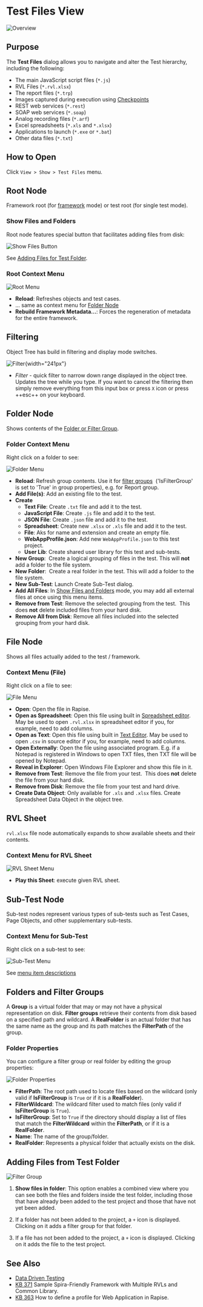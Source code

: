 # Test Files View

![Overview](./img/test_files_dialog_overview.png)

## Purpose

The **Test Files** dialog allows you to navigate and alter the Test hierarchy, including the following:

* The main JavaScript script files (`*.js`)
* RVL Files (`*.rvl.xlsx`)
* The report files (`*.trp`)
* Images captured during execution using [Checkpoints](checkpoints.md)
* REST web services (`*.rest`)
* SOAP web services (`*.soap`)
* Analog recording files (`*.arf`)
* Excel spreadsheets (`*.xls` and `*.xlsx`)
* Applications to launch (`*.exe` or `*.bat`)
* Other data files (`*.txt`)

## How to Open

Click `View > Show > Test Files` menu.

## Root Node

Framework root (for [framework](./Frameworks/frameworks.md) mode) or test root (for single test mode).

### Show Files and Folders

Root node features special button that facilitates adding files from disk:

![Show Files Button](./img/test_files_dialog_show_files.png)

See [Adding Files for Test Folder](#adding-files-from-test-folder).

### Root Context Menu

![Root Menu](./img/test_files_dialog_context_root.png)

* **Reload**: Refreshes objects and test cases.
* ... same as context menu for [Folder Node](#folder-context-menu)
* **Rebuild Framework Metadata...**: Forces the regeneration of metadata for the entire framework.

## Filtering

Object Tree has build in filtering and display mode switches.

![Filter](img/test_files_dialog_filter.png){width="241px"}

- *Filter* - quick filter to narrow down range displayed in the object tree. Updates the tree while you type. If you want to cancel the filtering then simply remove everything from this input box or press `X` icon or press ++esc++ on your keyboard.

## Folder Node

Shows contents of the [Folder or Filter Group](#folders-and-filter-groups).

### Folder Context Menu

Right click on a folder to see:

![Folder Menu](img/test_files_dialog_context_folder.png)

* **Reload**: Refresh group contents. Use it for [filter groups](../test_files_dialog/#filtergroup)  ('IsFilterGroup' is set to 'True' in group properties), e.g. for Report group.
* **Add File(s)**: Add an existing file to the test.
* **Create**
    * **Text File**: Create `.txt` file and add it to the test.
    * **JavaScript File**: Create `.js` file and add it to the test.
    * **JSON File**: Create `.json` file and add it to the test.
    * **Spreadsheet**: Create new `.xlsx` or `.xls` file and add it to the test.
    * **File**: Aks for name and extension and create an empty file.
    * **WebAppProfile.json**: Add new `WebAppProfile.json` to this test project.
    * **User Lib**: Create shared user library for this test and sub-tests.
* **New Group**:  Create a logical grouping of files in the test. This will **not** add a folder to the file system.
* **New Folder**:  Create a real folder in the test. This will add a folder to the file system.
* **New Sub-Test**: Launch Create Sub-Test dialog.
* **Add All Files**: In [Show Files and Folders](#show-files-and-folders) mode, you may add all external files at once using this menu items.
* **Remove from Test**: Remove the selected grouping from the test.  This does **not** delete included files from your hard disk.
* **Remove All from Disk**: Remove all files included into the selected grouping from your hard disk.

## File Node

Shows all files actually added to the test / framework.

### Context Menu (File)

Right click on a file to see:

![File Menu](./img/test_files_dialog_context_file.png)

* **Open**: Open the file in Rapise.
* **Open as Spreadsheet**: Open this file using built in [Spreadsheet editor](./spreadsheet_editor.md). May be used to open `.rvl.xlsx` in spreadsheet editor if you, for example, need to add columns.
* **Open as Text**: Open this file using built in [Text Editor](source_editor.md). May be used to open `.csv` in source editor if you, for example, need to add columns.
* **Open Externally**: Open the file using associated program. E.g. if a Notepad is registered in Windows to open TXT files, then TXT file will be opened by Notepad.
* **Reveal in Explorer**: Open Windows File Explorer and show this file in it.
* **Remove from Test**: Remove the file from your test.  This does **not** delete the file from your hard disk.
* **Remove from Disk**: Remove the file from your test and hard drive.
* **Create Data Object**: Only available for `.xls` and `.xlsx` files. Create Spreadsheet Data Object in the object tree.

## RVL Sheet

`rvl.xlsx` file node automatically expands to show available sheets and their contents.

### Context Menu for RVL Sheet

![RVL Sheet Menu](./img/test_files_dialog_context_rvl_sheet.png)

* **Play this Sheet**: execute given RVL sheet.

## Sub-Test Node

Sub-test nodes represent various types of sub-tests such as Test Cases, Page Objects, and other supplementary sub-tests.

### Context Menu for Sub-Test

Right click on a sub-test to see:

![Sub-Test Menu](./img/test_files_dialog_context_subtest.png)

See [menu item descriptions](tests_and_sub_tests.md#sub-test-context-menu)

## Folders and Filter Groups

A **Group** is a virtual folder that may or may not have a physical representation on disk. **Filter groups** retrieve their contents from disk based on a specified path and wildcard. A **RealFolder** is an actual folder that has the same name as the group and its path matches the **FilterPath** of the group.

### Folder Properties

You can configure a filter group or real folder by editing the group properties:

![Folder Properties](./img/test_files_dialog_folder_properties.png)

* **FilterPath**: The root path used to locate files based on the wildcard (only valid if **IsFilterGroup** is `True` or if it is a **RealFolder**).
* **FilterWildcard**: The wildcard filter used to match files (only valid if **IsFilterGroup** is `True`).
* **IsFilterGroup**: Set to `True` if the directory should display a list of files that match the **FilterWildcard** within the **FilterPath**, or if it is a **RealFolder**.
* **Name**: The name of the group/folder.
* **RealFolder**: Represents a physical folder that actually exists on the disk.


## Adding Files from Test Folder

![Filter Group](./img/test_files_dialog5.png)

1. **Show files in folder**: This option enables a combined view where you can see both the files and folders inside the test folder, including those that have already been added to the test project and those that have not yet been added.

2. If a folder has not been added to the project, a `+` icon is displayed. Clicking on it adds a filter group for that folder.

3. If a file has not been added to the project, a `+` icon is displayed. Clicking on it adds the file to the test project.

## See Also

* [Data Driven Testing](data_driven_testing.md)
* [KB 371](https://www.inflectra.com/support/knowledgebase/kb371.aspx) Sample Spira-Friendly Framework with Multiple RVLs and Common Library.
* [KB 363](https://www.inflectra.com/Support/KnowledgeBase/KB363.aspx) How to define a profile for Web Application in Rapise.
